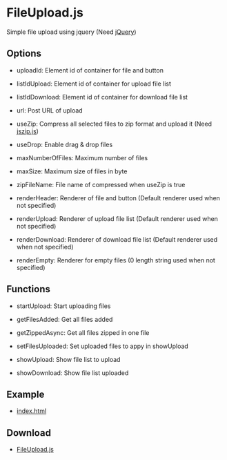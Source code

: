 # FileUpload.js

Simple file upload using jquery (Need [jQuery](https://jquery.com/))

## Options

- uploadId: Element id of container for file and button

- listIdUpload: Element id of container for upload file list

- listIdDownload: Element id of container for download file list

- url: Post URL of upload

- useZip: Compress all selected files to zip format and upload it (Need [jszip.js](https://stuk.github.io/jszip/))

- useDrop: Enable drag & drop files

- maxNumberOfFiles: Maximum number of files

- maxSize: Maximum size of files in byte

- zipFileName: File name of compressed when useZip is true

- renderHeader: Renderer of file and button (Default renderer used when not specified)

- renderUpload: Renderer of upload file list (Default renderer used when not specified)

- renderDownload: Renderer of download file list (Default renderer used when not specified)

- renderEmpty: Renderer for empty files (0 length string used when not specified)

## Functions

- startUpload: Start uploading files

- getFilesAdded: Get all files added

- getZippedAsync: Get all files zipped in one file

- setFilesUploaded: Set uploaded files to appy in showUpload
- showUpload: Show file list to upload

- showDownload: Show file list uploaded

## Example

- [index.html](routes/index.html)

## Download

- [FileUpload.js](public/javascripts/FileUpload.js)
